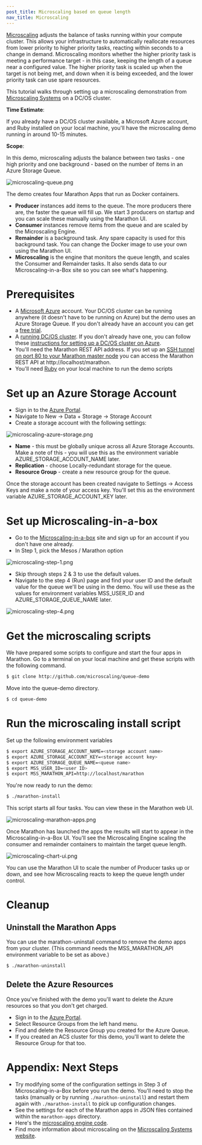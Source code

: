 ```yaml
---
post_title: Microscaling based on queue length
nav_title: Microscaling
---
```


[Microscaling][1] adjusts the balance of tasks running within your compute cluster. 
This allows your infrastructure to automatically reallocate 
resources from lower priority to higher priority tasks, reacting within seconds to a change in demand. 
Microscaling monitors whether the higher priority task is meeting a performance target - in this case, keeping the 
length of a queue near a configured value. The higher priority task is scaled up when the target is not being met, 
and down when it is being exceeded, and the lower priority task can use spare resources.  

This tutorial walks through setting up a microscaling demonstration from [Microscaling Systems][2] on a DC/OS cluster. 

**Time Estimate**:

If you already have a DC/OS cluster available, a Microsoft Azure account, and Ruby installed on your local machine, you'll have the microscaling demo running in around 10-15 minutes. 

**Scope**:

In this demo, microscaling adjusts the balance between two tasks - one high priority and one background - based on the number of items in 
an Azure Storage Queue. 

![microscaling-queue.png](../img/microscaling-queue.png)

The demo creates four Marathon Apps that run as Docker containers.

* **Producer** instances add items to the queue. The more producers there are, the faster the queue will fill up. We start 3 producers on startup and you can scale these manually using the Marathon UI.
* **Consumer** instances remove items from the queue and are scaled by the Microscaling Engine.
* **Remainder** is a background task. Any spare capacity is used for this background task. You can change the Docker image to use your own using the Marathon UI.
* **Microscaling** is the engine that monitors the queue length, and scales the Consumer and Remainder tasks. It also sends data to our Microscaling-in-a-Box site so you can see what's happening.

# Prerequisites

* A [Microsoft Azure][3] account. Your DC/OS cluster can be running anywhere (it doesn't have to be running on Azure) 
but the demo uses an Azure Storage Queue. If you don't already have an account you can get a [free trial][4]. 
* A [running DC/OS cluster][5]. If you don't already have one, you can follow these [instructions for setting up a DC/OS cluster on Azure][6]. 
* You'll need the Marathon REST API address. If you set up an [SSH tunnel on port 80 to your Marathon master node][7] you can access the Marathon REST API at http://localhost/marathon.
* You'll need [Ruby][8] on your local machine to run the demo scripts 

# Set up an Azure Storage Account

* Sign in to the [Azure Portal][9].
* Navigate to New -> Data + Storage -> Storage Account
* Create a storage account with the following settings:

![microscaling-azure-storage.png](../img/microscaling-azure-storage.png)

* **Name** - this must be globally unique across all Azure Storage Accounts. Make a note of this - you will use this as the environment variable AZURE_STORAGE_ACCOUNT_NAME later. 
* **Replication** - choose Locally-redundant storage for the queue.
* **Resource Group** - create a new resource group for the queue. 

Once the storage account has been created navigate to Settings -> Access Keys and make a note of your access key. You'll set this as the environment variable AZURE_STORAGE_ACCOUNT_KEY later. 

# Set up Microscaling-in-a-box

* Go to the [Microscaling-in-a-box][10] site and sign up for an account if you don't have one already.
* In Step 1, pick the Mesos / Marathon option

![microscaling-step-1.png](../img/microscaling-step-1.png)

* Skip through steps 2 & 3 to use the default values. 
* Navigate to the step 4 (Run) page and find your user ID and the default value for the queue we'll be using in the demo. You will use these as the values for environment variables MSS_USER_ID and AZURE_STORAGE_QUEUE_NAME later.

![microscaling-step-4.png](../img/microscaling-step-4.png)

# Get the microscaling scripts

We have prepared some scripts to configure and start the four apps in Marathon. Go to a terminal on your local machine and get these scripts with the following command.

``` bash
$ git clone http://github.com/microscaling/queue-demo
```

Move into the queue-demo directory.

``` bash
$ cd queue-demo
```

# Run the microscaling install script

Set up the following environment variables 

``` bash
$ export AZURE_STORAGE_ACCOUNT_NAME=<storage account name>
$ export AZURE_STORAGE_ACCOUNT_KEY=<storage account key>
$ export AZURE_STORAGE_QUEUE_NAME=<queue name>
$ export MSS_USER_ID=<user ID>
$ export MSS_MARATHON_API=http://localhost/marathon
```
You're now ready to run the demo: 
``` bash
$ ./marathon-install
```

This script starts all four tasks. You can view these in the Marathon web UI.  

![microscaling-marathon-apps.png](../img/microscaling-marathon-apps.png)

Once Marathon has launched the apps the results will start to appear in the Microscaling-in-a-Box UI. You'll see the Microscaling Engine scaling the consumer and remainder containers to maintain the target queue length.

![microscaling-chart-ui.png](../img/microscaling-chart-ui.png)

You can use the Marathon UI to scale the number of Producer tasks up or down, and see how Microscaling reacts to keep the queue length under control. 

# Cleanup

## Uninstall the Marathon Apps

You can use the marathon-uninstall command to remove the demo apps from your cluster. (This command needs the MSS_MARATHON_API environment variable to be set as above.)

``` bash
$ ./marathon-uninstall
```

## Delete the Azure Resources

Once you've finished with the demo you'll want to delete the Azure resources so that you don't get charged. 

* Sign in to the [Azure Portal][9].
* Select Resource Groups from the left hand menu.
* Find and delete the Resource Group you created for the Azure Queue.
* If you created an ACS cluster for this demo, you'll want to delete the Resource Group for that too. 

# Appendix: Next Steps

- Try modifying some of the configuration settings in Step 3 of Microscaling-in-a-Box before you run the demo. You'll need to stop the tasks (manually or by running `./marathon-uninstall`) and restart them again with `./marathon-install` to pick up configuration changes. 
- See the settings for each of the Marathon apps in JSON files contained within the `marathon-apps` directory.
- Here's the [microscaling engine code][11]. 
- Find more information about microscaling on the [Microscaling Systems website][2].

[1]: http://microscaling.org
[2]: http://microscaling.com
[3]: http://azure.microsoft.com
[4]: https://azure.microsoft.com/en-us/pricing/free-trial/
[5]: /docs/1.7/administration/installing/
[6]: https://azure.microsoft.com/en-us/documentation/articles/container-service-deployment/
[7]: https://github.com/Azure/azure-quickstart-templates/blob/master/101-acs-dcos/docs/SSHKeyManagement.md#create-port-80-tunnel-to-the-master
[8]: https://www.ruby-lang.org/en/documentation/installation/
[9]: http://portal.azure.com
[10]: http://app.microscaling.com
[11]: http://github.com/microscaling/microscaling